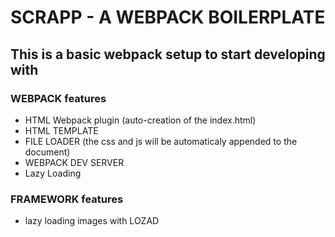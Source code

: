 
   # SCRAPP - A WEBPACK BOILERPLATE
   ## This is a basic webpack setup to start developing with

   ### WEBPACK features
   - HTML Webpack plugin (auto-creation of the index.html)
   - HTML TEMPLATE
   - FILE LOADER (the css and js will be automaticaly appended to the document)
   - WEBPACK DEV SERVER
   - Lazy Loading

   ### FRAMEWORK features
   - lazy loading images with LOZAD
